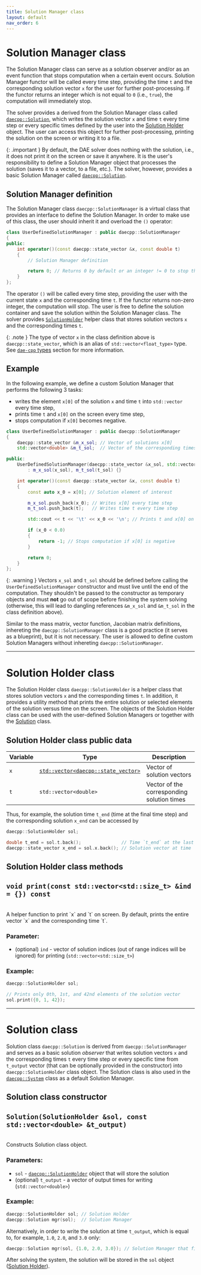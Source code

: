 ```yaml
---
title: Solution Manager class
layout: default
nav_order: 6
---
```


# Solution Manager class

The Solution Manager class can serve as a solution observer and/or as an event function that stops computation when a certain event occurs. Solution Manager functor will be called every time step, providing the time `t` and the corresponding solution vector `x` for the user for further post-processing. If the functor returns an integer which is not equal to `0` (i.e., `true`), the computation will immediately stop.

The solver provides a derived from the Solution Manager class called [`daecpp::Solution`](#solution-class), which writes the solution vector `x` and time `t` every time step or every specific times defined by the user into the [Solution Holder](#solution-holder) object. The user can access this object for further post-processing, printing the solution on the screen or writing it to a file.

{: .important }
By default, the DAE solver does nothing with the solution, i.e., it does not print it on the screen or save it anywhere. It is the user's responsibility to define a Solution Manager object that processes the solution (saves it to a vector, to a file, etc.). The solver, however, provides a basic Solution Manager called [`daecpp::Solution`](#solution-class).

## Solution Manager definition

The Solution Manager class `daecpp::SolutionManager` is a virtual class that provides an interface to define the Solution Manager.
In order to make use of this class, the user should inherit it and overload the `()` operator:

```cpp
class UserDefinedSolutionManager : public daecpp::SolutionManager
{
public:
    int operator()(const daecpp::state_vector &x, const double t)
    {
        // Solution Manager definition

        return 0; // Returns 0 by default or an integer != 0 to stop the computation
    }
};
```

The operator `()` will be called every time step, providing the user with the current state `x` and the corresponding time `t`.
If the functor returns non-zero integer, the computation will stop.
The user is free to define the solution container and save the solution within the Solution Manager class. The solver provides [`SolutionHolder`](#solution-holder) helper class that stores solution vectors `x` and the corresponding times `t`.

{: .note }
The type of vector `x` in the class definition above is `daecpp::state_vector`, which is an alias of `std::vector<float_type>` type. See [`dae-cpp` types](https://dae-cpp.github.io/prerequisites.html#dae-cpp-types) section for more information.

## Example

In the following example, we define a custom Solution Manager that performs the following 3 tasks:

- writes the element `x[0]` of the solution `x` and time `t` into `std::vector` every time step,
- prints time `t` and `x[0]` on the screen every time step,
- stops computation if `x[0]` becomes negative.

```cpp
class UserDefinedSolutionManager : public daecpp::SolutionManager
{
    daecpp::state_vector &m_x_sol; // Vector of solutions x[0]
    std::vector<double> &m_t_sol;  // Vector of the corresponding times t

public:
    UserDefinedSolutionManager(daecpp::state_vector &x_sol, std::vector<double> &t_sol)
        : m_x_sol(x_sol), m_t_sol(t_sol) {}

    int operator()(const daecpp::state_vector &x, const double t)
    {
        const auto x_0 = x[0]; // Solution element of interest

        m_x_sol.push_back(x_0); // Writes x[0] every time step
        m_t_sol.push_back(t);   // Writes time t every time step

        std::cout << t << '\t' << x_0 << '\n'; // Prints t and x[0] on screen

        if (x_0 < 0.0)
        {
            return -1; // Stops computation if x[0] is negative
        }

        return 0;
    }
};
```

{: .warning }
Vectors `x_sol` and `t_sol` should be defined before calling the `UserDefinedSolutionManager` constructor and must live until the end of the computation. They shouldn't be passed to the constructor as temporary objects and must **not** go out of scope before finishing the system solving (otherwise, this will lead to dangling references `&m_x_sol` and `&m_t_sol` in the class definition above). 

Similar to the mass matrix, vector function, Jacobian matrix definitions, inhereting the `daecpp::SolutionManager` class is a good practice (it serves as a blueprint), but it is not necessary. The user is allowed to define custom Solution Managers without inhereting `daecpp::SolutionManager`.

----

# Solution Holder class

The Solution Holder class `daecpp::SolutionHolder` is a helper class that stores solution vectors `x` and the corresponding times `t`. In addition, it provides a utility method that prints the entire solution or selected elements of the solution versus time on the screen.
The objects of the Solution Holder class can be used with the user-defined Solution Managers or together with the [Solution](#solution-class) class.

## Solution Holder class public data

| Variable | Type | Description |
| -------- | ---- | ----------- |
| `x`      | [`std::vector<daecpp::state_vector>`](prerequisites.html#dae-cpp-types) | Vector of solution vectors |
| `t`      | `std::vector<double>` | Vector of the corresponding solution times |

Thus, for example, the solution time `t_end` (time at the final time step) and the corresponding solution `x_end` can be accessed by

```cpp
daecpp::SolutionHolder sol;

double t_end = sol.t.back();               // Time `t_end` at the last time step
daecpp::state_vector x_end = sol.x.back(); // Solution vector at time `t_end`
```

## Solution Holder class methods

## `void print(const std::vector<std::size_t> &ind = {}) const`

<br>
A helper function to print `x` and `t` on screen.
By default, prints the entire vector `x` and the corresponding time `t`.

### Parameter:

- (optional) `ind` - vector of solution indices (out of range indices will be ignored) for printing (`std::vector<std::size_t>`)

### Example:

```cpp
daecpp::SolutionHolder sol;

// Prints only 0th, 1st, and 42nd elements of the solution vector
sol.print({0, 1, 42});
```

----

# Solution class

Solution class `daecpp::Solution` is derived from `daecpp::SolutionManager` and serves as a basic solution *observer* that writes solution vectors `x` and the corresponding times `t` every time step or every specific time from `t_output` vector (that can be optionally provided in the constructor) into `daecpp::SolutionHolder` class object. The Solution class is also used in the [`daecpp::System`](solve.html) class as a default Solution Manager.

## Solution class constructor

## `Solution(SolutionHolder &sol, const std::vector<double> &t_output)`

<br>
Constructs Solution class object.

### Parameters:

- `sol` - [`daecpp::SolutionHolder`](#solution-holder-class) object that will store the solution
- (optional) `t_output` - a vector of output times for writing (`std::vector<double>`)

### Example:

```cpp
daecpp::SolutionHolder sol; // Solution Holder
daecpp::Solution mgr(sol);  // Solution Manager
```

Alternatively, in order to write the solution at time `t_output`, which is equal to, for example, `1.0`, `2.0`, and `3.0` only:

```cpp
daecpp::Solution mgr(sol, {1.0, 2.0, 3.0}); // Solution Manager that filters time `t`
```

After solving the system, the solution will be stored in the `sol` object ([Solution Holder](#solution-holder-class)).
